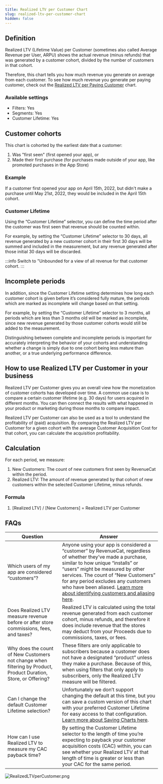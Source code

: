 ```yaml
---
title: Realized LTV per Customer Chart
slug: realized-ltv-per-customer-chart
hidden: false
---
```


## Definition

Realized LTV (Lifetime Value) per Customer (sometimes also called Average Revenue per User, ARPU) shows the actual revenue (minus refunds) that was generated by a customer cohort, divided by the number of customers in that cohort.

Therefore, this chart tells you how much revenue you generate on average from each customer. To see how much revenue you generate per paying customer, check out the [Realized LTV per Paying Customer](/docs/realized-ltv-per-paying-customer-chart) chart.

### Available settings

- Filters: Yes
- Segments: Yes
- Customer Lifetime: Yes

## Customer cohorts

This chart is cohorted by the earliest date that a customer:

1. Was "first seen" (first opened your app), or
2. Made their first purchase (for purchases made outside of your app, like promoted purchases in the App Store)

### Example

If a customer first opened your app on April 15th, 2022, but didn't make a purchase until May 21st, 2022, they would be included in the April 15th cohort.

### Customer Lifetime

Using the “Customer Lifetime” selector, you can define the time period after the customer was first seen that revenue should be counted within.

For example, by setting the “Customer Lifetime” selector to 30 days, all revenue generated by a new customer cohort in their first 30 days will be summed and included in the measurement, but any revenue generated after those initial 30 days will be discarded.

:::info
Switch to "Unbounded for a view of all revenue for that customer cohort.
:::

## Incomplete periods

In addition, since the Customer Lifetime setting determines how long each customer cohort is given before it’s considered fully mature, the periods which are marked as incomplete will change based on that setting.

For example, by setting the “Customer Lifetime” selector to 3 months, all periods which are less than 3 months old will be marked as incomplete, since new revenue generated by those customer cohorts would still be added to the measurement.

Distinguishing between complete and incomplete periods is important for accurately interpreting the behavior of your cohorts and understanding whether a change is simply due to one cohort being less mature than another, or a true underlying performance difference.

## How to use Realized LTV per Customer in your business

Realized LTV per Customer gives you an overall view how the monetization of customer cohorts has developed over time. A common use case is to compare a certain customer lifetime (e.g. 30 days) for users acquired in different months. You can then connect the results with what happened in your product or marketing during those months to compare impact.

Realized LTV per Customer can also be used as a tool to understand the profitability of (paid) acquisition. By comparing the Realized LTV per Customer for a given cohort with the average Customer Acquisition Cost for that cohort, you can calculate the acquisition profitability.

## Calculation

For each period, we measure:

1. New Customers: The count of new customers first seen by RevenueCat within the period.
2. Realized LTV: The amount of revenue generated by that cohort of new customers within the selected Customer Lifetime, minus refunds.

### Formula

1. [Realized LTV] / [New Customers] = Realized LTV per Customer

## FAQs

| Question                                                                                                        | Answer                                                                                                                                                                                                                                                                                                                                                                |
| --------------------------------------------------------------------------------------------------------------- | --------------------------------------------------------------------------------------------------------------------------------------------------------------------------------------------------------------------------------------------------------------------------------------------------------------------------------------------------------------------- |
| Which users of my app are considered “customers”?                                                               | Anyone using your app is considered a “customer” by RevenueCat, regardless of whether they’ve made a purchase, similar to how unique “installs” or “users” might be measured by other services. The count of “New Customers” for any period excludes any customers who have been aliased. [Learn more about identifying customers and aliasing here](/docs/user-ids). |
| Does Realized LTV measure revenue before or after store commissions, fees, and taxes?                           | Realized LTV is calculated using the total revenue generated from each customer cohort, minus refunds, and therefore it does include revenue that the stores may deduct from your Proceeds due to commissions, taxes, or fees.                                                                                                                                        |
| Why does the count of New Customers not change when filtering by Product, Product Duration, Store, or Offering? | These filters are only applicable to subscribers because a customer does not have a designated “product” unless they make a purchase. Because of this, when using filters that only apply to subscribers, only the Realized LTV measure will be filtered.                                                                                                             |
| Can I change the default Customer Lifetime selection?                                                           | Unfortunately we don’t support changing the default at this time, but you can save a custom version of this chart with your preferred Customer Lifetime for easy access to that configuration. [Learn more about Saving Charts here](/docs/charts).                                                                                                                   |
| How can I use Realized LTV to measure my CAC payback time?                                                      | By setting the Customer Lifetime selector to the length of time you’re expecting to payback your customer acquisition costs (CAC) within, you can see whether your Realized LTV at that length of time is greater or less than your CAC for the same period.                                                                                                          |

![](https://files.readme.io/b5049b3-RealizedLTVperCustomer.png "RealizedLTVperCustomer.png")
